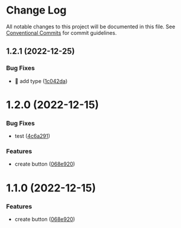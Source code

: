 # Change Log

All notable changes to this project will be documented in this file.
See [Conventional Commits](https://conventionalcommits.org) for commit guidelines.

## 1.2.1 (2022-12-25)


### Bug Fixes

* 🐛 add type ([1c042da](https://github.com/Masaki-Yamanaka/template-component-library/commit/1c042da58c3aebb487407b41e6787be8db4c8926))





# 1.2.0 (2022-12-15)


### Bug Fixes

* test ([4c6a291](https://github.com/Masaki-Yamanaka/template-component-library/commit/4c6a2913ca4068ec93b3eafe21c603aab306c240))


### Features

* create button ([068e920](https://github.com/Masaki-Yamanaka/template-component-library/commit/068e9201d9bc17258740ea9b4e4e0b5d59084fca))





# 1.1.0 (2022-12-15)


### Features

* create button ([068e920](https://github.com/Masaki-Yamanaka/template-component-library/commit/068e9201d9bc17258740ea9b4e4e0b5d59084fca))
